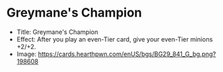 # Greymane's Champion
- Title:  Greymane's Champion
- Effect:  After you play an even-Tier card, give your even-Tier minions +2/+2.
- Image:  https://cards.hearthpwn.com/enUS/bgs/BG29_841_G_bg.png?198608
